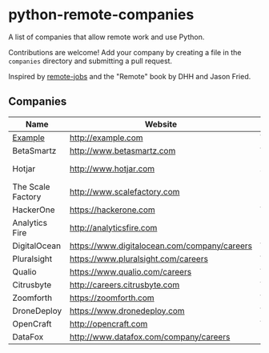 # python-remote-companies

A list of companies that allow remote work and use Python.

Contributions are welcome! 
Add your company by creating a file in the `companies` directory and submitting a pull request.

Inspired by [remote-jobs](https://github.com/jessicard/remote-jobs) and the "Remote" book by DHH and Jason Fried.

## Companies

Name | Website | Region
------------ | ------- | -------
[Example](companies/example.md) | http://example.com | Worldwide
BetaSmartz | http://www.betasmartz.com | Worldwide
Hotjar | http://www.hotjar.com | European Timezone
The Scale Factory | http://www.scalefactory.com | UK
HackerOne | https://hackerone.com | Worldwide
Analytics Fire | http://analyticsfire.com | Pacific TZ
DigitalOcean | https://www.digitalocean.com/company/careers | Worldwide
Pluralsight | https://www.pluralsight.com/careers | Worldwide
Qualio | https://www.qualio.com/careers | Worldwide
Citrusbyte | http://careers.citrusbyte.com | Worldwide
Zoomforth | https://zoomforth.com | Worldwide
DroneDeploy | https://www.dronedeploy.com | Worldwide
OpenCraft | http://opencraft.com | Worldwide
DataFox | http://www.datafox.com/company/careers | US
